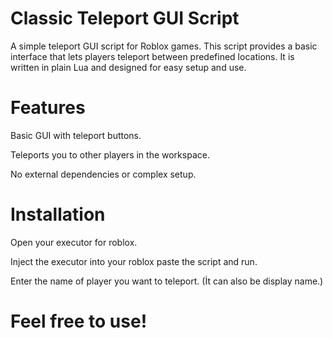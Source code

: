 # Classic Teleport GUI Script

A simple teleport GUI script for Roblox games. This script provides a basic interface that lets players teleport between predefined locations. It is written in plain Lua and designed for easy setup and use.

# Features

Basic GUI with teleport buttons.

Teleports you to other players in the workspace.

No external dependencies or complex setup.

# Installation

Open your executor for roblox.

Inject the executor into your roblox paste the script and run.

Enter the name of player you want to teleport. (İt can also be display name.)


# Feel free to use!
